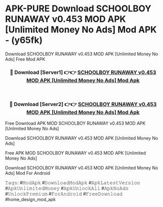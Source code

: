 # APK-PURE Download SCHOOLBOY RUNAWAY v0.453 MOD APK [Unlimited Money No Ads] Mod APK - (y65fk)
Download SCHOOLBOY RUNAWAY v0.453 MOD APK [Unlimited Money No Ads] Free Mod APK

<div align="center">
<h3>🔴 Download [Server1] 👉👉 <a href="https://apk-comot.site?title=SCHOOLBOY_RUNAWAY_v0.453_MOD_APK_[Unlimited_Money_No_Ads]">SCHOOLBOY RUNAWAY v0.453 MOD APK [Unlimited Money No Ads] Mod Apk</a></h3><br>

<h3>🔴 Download [Server2] 👉👉 <a href="https://apk-comot.site?title=SCHOOLBOY_RUNAWAY_v0.453_MOD_APK_[Unlimited_Money_No_Ads]">SCHOOLBOY RUNAWAY v0.453 MOD APK [Unlimited Money No Ads] Mod Apk</a></h3>
</div>


Free Download APK MOD SCHOOLBOY RUNAWAY v0.453 MOD APK [Unlimited Money No Ads]

Download SCHOOLBOY RUNAWAY v0.453 MOD APK [Unlimited Money No Ads] 

Free APK MOD SCHOOLBOY RUNAWAY v0.453 MOD APK [Unlimited Money No Ads] 

Download SCHOOLBOY RUNAWAY v0.453 MOD APK [Unlimited Money No Ads] Mod For Android

𝚃𝚊𝚐𝚜: #𝙼𝚘𝚍𝙰𝚙𝚔 #𝙳𝚘𝚠𝚗𝚕𝚘𝚊𝚍𝙼𝚘𝚍𝙰𝚙𝚔 #𝙰𝚙𝚔𝙻𝚊𝚝𝚎𝚜𝚝𝚅𝚎𝚛𝚜𝚒𝚘𝚗 #𝙰𝚙𝚔𝚄𝚗𝚕𝚒𝚖𝚒𝚝𝚎𝚍𝙼𝚘𝚗𝚎𝚢 #𝙰𝚙𝚔𝚄𝚗𝚕𝚘𝚌𝚔𝙰𝚕𝚕 #𝙰𝚙𝚔𝙽𝚘𝙰𝚍𝚜 #𝚄𝚗𝚕𝚘𝚌𝚔𝙿𝚛𝚎𝚖𝚒𝚞𝚖 #𝙵𝚘𝚛𝙰𝚗𝚍𝚛𝚘𝚒𝚍 #𝙵𝚛𝚎𝚎𝙳𝚘𝚠𝚗𝚕𝚘𝚊𝚍 #home_design_mod_apk